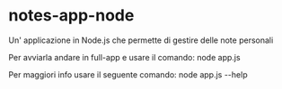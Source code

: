 # notes-app-node
Un' applicazione in Node.js che permette di gestire delle note personali

Per avviarla andare in full-app e usare il comando: node app.js

Per maggiori info usare il seguente comando: node app.js --help

